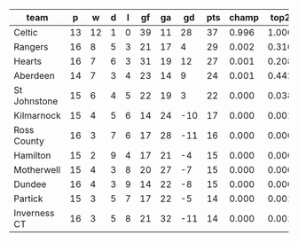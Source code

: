 |     team     | p  | w  | d | l | gf | ga | gd  | pts | champ | top2  | top3  | top4  |  5-7  | bot4  | bot3  | bot2  |
|--------------|----|----|---|---|----|----|-----|-----|-------|-------|-------|-------|-------|-------|-------|-------|
| Celtic       | 13 | 12 | 1 | 0 | 39 | 11 |  28 |  37 | 0.996 | 1.000 | 1.000 | 1.000 | 0.000 | 0.000 | 0.000 | 0.000|
| Rangers      | 16 |  8 | 5 | 3 | 21 | 17 |   4 |  29 | 0.002 | 0.310 | 0.645 | 0.876 | 0.122 | 0.001 | 0.000 | 0.000|
| Hearts       | 16 |  7 | 6 | 3 | 31 | 19 |  12 |  27 | 0.001 | 0.208 | 0.474 | 0.801 | 0.193 | 0.001 | 0.001 | 0.000|
| Aberdeen     | 14 |  7 | 3 | 4 | 23 | 14 |   9 |  24 | 0.001 | 0.442 | 0.740 | 0.914 | 0.085 | 0.000 | 0.000 | 0.000|
| St Johnstone | 15 |  6 | 4 | 5 | 22 | 19 |   3 |  22 | 0.000 | 0.038 | 0.128 | 0.330 | 0.601 | 0.036 | 0.017 | 0.007|
| Kilmarnock   | 15 |  4 | 5 | 6 | 14 | 24 | -10 |  17 | 0.000 | 0.001 | 0.003 | 0.016 | 0.348 | 0.499 | 0.360 | 0.233|
| Ross County  | 16 |  3 | 7 | 6 | 17 | 28 | -11 |  16 | 0.000 | 0.000 | 0.001 | 0.005 | 0.212 | 0.656 | 0.521 | 0.365|
| Hamilton     | 15 |  2 | 9 | 4 | 17 | 21 |  -4 |  15 | 0.000 | 0.000 | 0.002 | 0.012 | 0.271 | 0.577 | 0.434 | 0.285|
| Motherwell   | 15 |  4 | 3 | 8 | 20 | 27 |  -7 |  15 | 0.000 | 0.000 | 0.001 | 0.006 | 0.198 | 0.680 | 0.544 | 0.386|
| Dundee       | 16 |  4 | 3 | 9 | 14 | 22 |  -8 |  15 | 0.000 | 0.000 | 0.002 | 0.014 | 0.307 | 0.527 | 0.381 | 0.247|
| Partick      | 15 |  3 | 5 | 7 | 17 | 22 |  -5 |  14 | 0.000 | 0.001 | 0.001 | 0.012 | 0.309 | 0.538 | 0.396 | 0.252|
| Inverness CT | 16 |  3 | 5 | 8 | 21 | 32 | -11 |  14 | 0.000 | 0.001 | 0.003 | 0.015 | 0.354 | 0.486 | 0.346 | 0.225|
